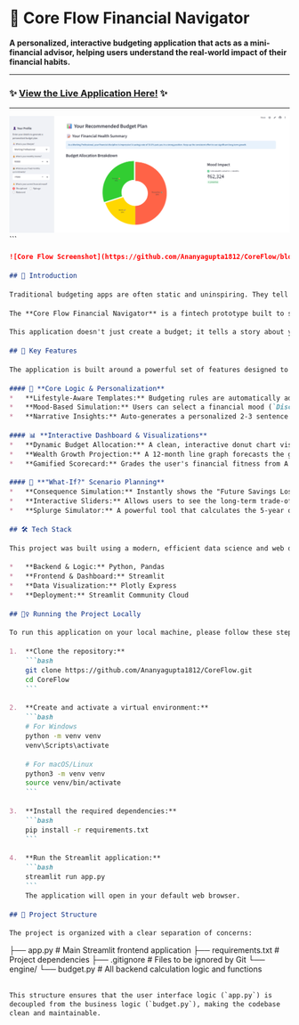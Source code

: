 # 🧭 Core Flow Financial Navigator

**A personalized, interactive budgeting application that acts as a mini-financial advisor, helping users understand the real-world impact of their financial habits.**

---

### ✨ [**View the Live Application Here!**](https://coreflow-app-financial-navigator.streamlit.app/) ✨

---

![Core Flow Dashboard](https://github.com/Ananyagupta1812/CoreFlow/blob/main/assests/dashboard.png) ```


```markdown
![Core Flow Screenshot](https://github.com/Ananyagupta1812/CoreFlow/blob/main/assests/dashboard.png)

## 📖 Introduction

Traditional budgeting apps are often static and uninspiring. They tell you *what* you spent, but they fail to show you the *why* behind your habits or the *future consequences* of your choices. 

The **Core Flow Financial Navigator** is a fintech prototype built to solve this problem. It's a dynamic, BI-style dashboard that combines a rule-based budgeting engine with principles of behavioral finance to provide users with a truly personalized and insightful financial planning experience.

This application doesn't just create a budget; it tells a story about your financial health and future potential.

## 🚀 Key Features

The application is built around a powerful set of features designed to be both functional and engaging:

#### 🧠 **Core Logic & Personalization**
*   **Lifestyle-Aware Templates:** Budgeting rules are automatically adjusted for different lifestyles (`Student`, `Working Professional`, `Freelancer`, `Homemaker`).
*   **Mood-Based Simulation:** Users can select a financial mood (`Disciplined`, `Splurge`, `Balanced`) to see in real-time how their attitude affects their budget and future wealth.
*   **Narrative Insights:** Auto-generates a personalized 2-3 sentence summary of the user's financial health, acting like a mini-advisor.

#### 📊 **Interactive Dashboard & Visualizations**
*   **Dynamic Budget Allocation:** A clean, interactive donut chart visualizes the breakdown of necessities, wants, and savings.
*   **Wealth Growth Projection:** A 12-month line graph forecasts the growth of savings, complete with an **inflation-adjusted "real value"** view.
*   **Gamified Scorecard:** Grades the user's financial fitness from A to F with emoji badges and provides a progress bar for their emergency fund.

#### 🔮 **"What-If?" Scenario Planning**
*   **Consequence Simulation:** Instantly shows the "Future Savings Lost" or "Extra Wealth Gained" over 12 months based on the selected mood.
*   **Interactive Sliders:** Allows users to see the long-term trade-offs of adjusting their savings or cutting back on wants.
*   **Splurge Simulator:** A powerful tool that calculates the 5-year opportunity cost of a recurring monthly splurge, demonstrating the power of compound interest.

## 🛠️ Tech Stack

This project was built using a modern, efficient data science and web development stack:

*   **Backend & Logic:** Python, Pandas
*   **Frontend & Dashboard:** Streamlit
*   **Data Visualization:** Plotly Express
*   **Deployment:** Streamlit Community Cloud

## 🏃‍♀️ Running the Project Locally

To run this application on your local machine, please follow these steps:

1.  **Clone the repository:**
    ```bash
    git clone https://github.com/Ananyagupta1812/CoreFlow.git
    cd CoreFlow
    ```

2.  **Create and activate a virtual environment:**
    ```bash
    # For Windows
    python -m venv venv
    venv\Scripts\activate

    # For macOS/Linux
    python3 -m venv venv
    source venv/bin/activate
    ```

3.  **Install the required dependencies:**
    ```bash
    pip install -r requirements.txt
    ```

4.  **Run the Streamlit application:**
    ```bash
    streamlit run app.py
    ```
    The application will open in your default web browser.

## 📂 Project Structure

The project is organized with a clear separation of concerns:

```
├── app.py              # Main Streamlit frontend application
├── requirements.txt    # Project dependencies
├── .gitignore          # Files to be ignored by Git
└── engine/
    └── budget.py       # All backend calculation logic and functions
```

This structure ensures that the user interface logic (`app.py`) is decoupled from the business logic (`budget.py`), making the codebase clean and maintainable.
